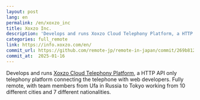 ```yaml
---
layout: post
lang: en
permalink: /en/xoxzo_inc
title: Xoxzo Inc.
description: 'Develops and runs Xoxzo Cloud Telephony Platform, a HTTP API only telephony platform connecting the telephone with web developers. Fully remote, with team members from Ufa in Russia to Tokyo working from 10 different cities and 7 different nationalities.'
categories: full_remote
link: https://info.xoxzo.com/en/
commit_url: https://github.com/remote-jp/remote-in-japan/commit/269b8121aa196f71e3b6ae053662484bf0056892
commit_at:  2025-01-16
---
```


<p>Develops and runs <a href="https://www.xoxzo.com/en/">Xoxzo Cloud Telephony Platform</a>, a HTTP API only telephony platform connecting the telephone with web developers. Fully remote, with team members from Ufa in Russia to Tokyo working from 10 different cities and 7 different nationalities.</p>
